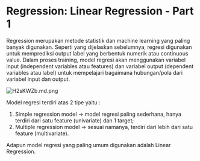 # Regression: Linear Regression - Part 1

Regression merupakan metode statistik dan machine learning yang paling banyak digunakan. Seperti yang dijelaskan sebelumnya, regresi digunakan untuk memprediksi output label yang berbentuk numerik atau continuous value. Dalam proses training, model regresi akan menggunakan variabel input (independent variables atau features) dan variabel output (dependent variables atau label) untuk mempelajari bagaimana hubungan/pola dari variabel input dan output.

![H2sKWZb.md.png](https://iili.io/H2sKWZb.md.png)

Model regresi terdiri atas 2 tipe yaitu :
1. Simple regression model → model regresi paling sederhana, hanya terdiri dari satu feature (univariate) dan 1 target;
2. Multiple regression model → sesuai namanya, terdiri dari lebih dari satu feature (multivariate).

Adapun model regresi yang paling umum digunakan adalah Linear Regression.

